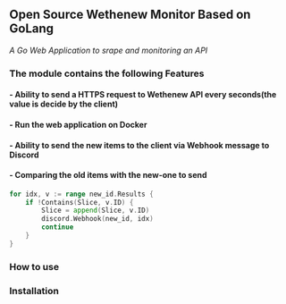 <h2>Open Source Wethenew Monitor Based on GoLang</h2>

_A Go Web Application to srape and monitoring an API_

<h3>The module contains the following Features</h3>

<h4>- Ability to send a HTTPS request to Wethenew API every seconds(the value is decide by the client)</h4>
<h4>- Run the web application on Docker</h4>

<h4>- Ability to send the new items to the client via Webhook message to Discord</h4>
<h4>- Comparing the old items with the new-one to send</h4>


```go
for idx, v := range new_id.Results {
    if !Contains(Slice, v.ID) {
        Slice = append(Slice, v.ID)
        discord.Webhook(new_id, idx)
        continue
    }
}
```
<h3>How to use</h3>

<h3>Installation</h3>

